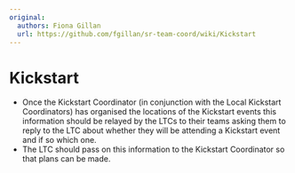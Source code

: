 ```yaml
---
original:
  authors: Fiona Gillan
  url: https://github.com/fgillan/sr-team-coord/wiki/Kickstart
---
```

# Kickstart

* Once the Kickstart Coordinator (in conjunction with the Local Kickstart Coordinators) has organised the locations of the Kickstart events this information should be relayed by the LTCs to their teams asking them to reply to the LTC about whether they will be attending a Kickstart event and if so which one.
* The LTC should pass on this information to the Kickstart Coordinator so that plans can be made.
